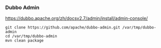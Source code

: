  
### Dubbo Admin
https://dubbo.apache.org/zh/docsv2.7/admin/install/admin-console/

```
git clone https://github.com/apache/dubbo-admin.git /var/tmp/dubbo-admin
cd /var/tmp/dubbo-admin
mvn clean package
```


